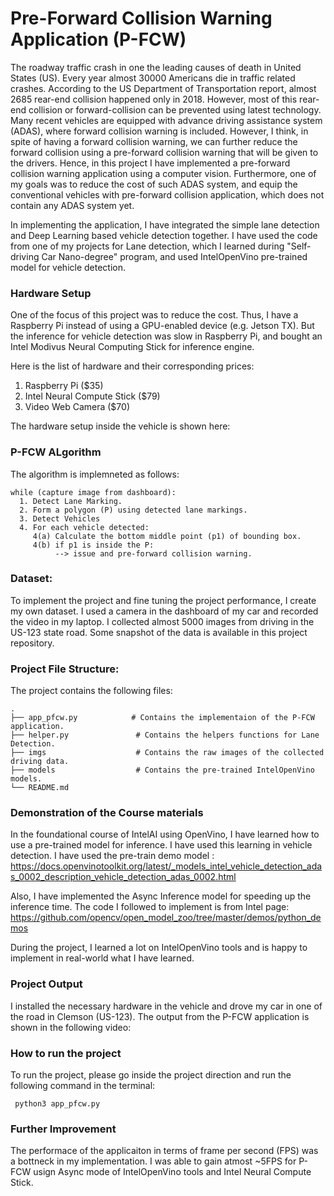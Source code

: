 # Pre-Forward Collision Warning Application (P-FCW)

The roadway traffic crash in one the leading causes of death in United States (US). Every year almost 30000 Americans die in traffic related crashes. According to the US Department of Transportation report, almost 2685 rear-end collision happened only in 2018. However, most of this rear-end collision or forward-collision can be prevented using latest technology. Many recent vehicles are equipped with advance driving assistance system (ADAS), where forward collision warning is included. However, I think, in spite of having a forward collision warning, we can further reduce the forward collision using a pre-forward collision warning that will be given to the drivers. Hence, in this project I have implemented a pre-forward collision warning application using a computer vision. Furthermore, one of my goals was to reduce the cost of such ADAS system, and equip the conventional vehicles with pre-forward collision application, which does not contain any ADAS system yet.


In implementing the application, I have integrated the simple lane detection and Deep Learning based vehicle detection together. I have used the code from one of my projects for Lane detection, which I learned during "Self-driving Car Nano-degree" program, and used IntelOpenVino pre-trained model for vehicle detection.



### Hardware Setup


One of the focus of this project was to reduce the cost. Thus, I have a Raspberry Pi instead of using a GPU-enabled device (e.g. Jetson TX).
But the inference for vehicle detection was slow in Raspberry Pi, and bought an Intel Modivus Neural Computing Stick for inference engine.

Here is the list of hardware and their corresponding prices:


1. Raspberry Pi ($35)
2. Intel Neural Compute Stick ($79)
3. Video Web Camera ($70)

The hardware setup inside the vehicle is shown here:



### P-FCW ALgorithm
The algorithm is implemneted as follows:
```
while (capture image from dashboard):
  1. Detect Lane Marking.
  2. Form a polygon (P) using detected lane markings.
  3. Detect Vehicles
  4. For each vehicle detected:
     4(a) Calculate the bottom middle point (p1) of bounding box.
     4(b) if p1 is inside the P:
          --> issue and pre-forward collision warning.
```
### Dataset:

To implement the project and fine tuning the project performance, I create my own dataset. I used a camera in the dashboard of my car and recorded the video in my laptop. I collected almost 5000 images from driving in the US-123 state road. Some snapshot of the data is available in this project repository.


### Project File Structure:

The project contains the following files: 

    .
    ├── app_pfcw.py            # Contains the implementaion of the P-FCW application.
    ├── helper.py               # Contains the helpers functions for Lane Detection.
    ├── imgs                    # Contains the raw images of the collected driving data.
    ├── models                  # Contains the pre-trained IntelOpenVino models.
    └── README.md
    


### Demonstration of the Course materials 
In the foundational course of IntelAI using OpenVino, I have learned how to use a pre-trained model for inference. I have used this learning in vehicle detection. I have used the pre-train demo model : https://docs.openvinotoolkit.org/latest/_models_intel_vehicle_detection_adas_0002_description_vehicle_detection_adas_0002.html


Also, I have implemented  the Async Inference model for speeding up the inference time. The code I followed to implement is from Intel page:
https://github.com/opencv/open_model_zoo/tree/master/demos/python_demos


During the project, I learned a lot on IntelOpenVino tools and is happy to implement in real-world what I have learned.



### Project Output
I installed the necessary hardware in the vehicle and drove my car in one of the road in Clemson (US-123). The output from the P-FCW application is shown in the following video:


### How to run the project

To run the project, please go inside the project direction and run the following command in the terminal:

``` python3 app_pfcw.py```


### Further Improvement

The performace of the applicaiton in terms of frame per second (FPS) was a bottneck in my implementation. I was able to gain atmost ~5FPS for P-FCW usign Async mode of IntelOpenVino tools and Intel Neural Compute Stick. 

